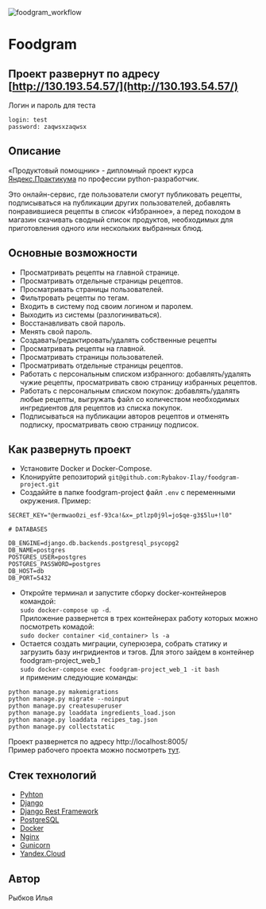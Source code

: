 ![foodgram_workflow](https://github.com/Rybakov-Ilay/foodgram-project/workflows/foodgram_workflow/badge.svg)


# Foodgram

## Проект развернут по адресу [http://130.193.54.57/](http://130.193.54.57/)
 Логин и пароль для теста
```
login: test
password: zaqwsxzaqwsx
```

## Описание
«Продуктовый помощник» - дипломный проект курса [Яндекс.Практикума](https://praktikum.yandex.ru) по профессии python-разработчик.

Это онлайн-сервис, где пользователи смогут публиковать рецепты, подписываться на публикации других пользователей, добавлять понравившиеся рецепты в список «Избранное», а перед походом в магазин скачивать сводный список продуктов, необходимых для приготовления одного или нескольких выбранных блюд.
##  Основные возможности

-   Просматривать рецепты на главной странице.
-   Просматривать отдельные страницы рецептов.
-   Просматривать страницы пользователей.
-   Фильтровать рецепты по тегам.
-   Входить в систему под своим логином и паролем.
-   Выходить из системы (разлогиниваться).
-   Восстанавливать свой пароль.
-   Менять свой пароль.
-   Создавать/редактировать/удалять собственные рецепты
-   Просматривать рецепты на главной.
-   Просматривать страницы пользователей.
-   Просматривать отдельные страницы рецептов.
-   Работать с персональным списком избранного: добавлять/удалять чужие рецепты, просматривать свою страницу избранных рецептов.
-   Работать с персональным списком покупок: добавлять/удалять любые рецепты, выгружать файл со количеством необходимых ингредиентов для рецептов из списка покупок.
-   Подписываться на публикации авторов рецептов и отменять подписку, просматривать свою страницу подписок.

## Как развернуть проект

* Установите Docker и Docker-Compose.
* Клонируйте репозиторий 
`git@github.com:Rybakov-Ilay/foodgram-project.git`
* Создаййте в папке foodgram-project файл `.env` с переменными окружения.
Пример:  
```
SECRET_KEY="@ermwao0zi_esf-93ca!&x=_ptlzp0j9l=jo$qe-g3$5lu+!l0"

# DATABASES

DB_ENGINE=django.db.backends.postgresql_psycopg2
DB_NAME=postgres
POSTGRES_USER=postgres
POSTGRES_PASSWORD=postgres
DB_HOST=db
DB_PORT=5432
```
* Откройте терминал и запустите сборку docker-контейнеров командой:  
`sudo docker-compose up -d`.    
Приложение развернется в трех контейнерах работу которых можно посмотреть комадой:    
`sudo docker container <id_container> ls -a`
* Остается создать миграции, суперюзера, собрать статику и загрузить базу ингридиентов и тэгов.
Для этого зайдем в контейнер foodgram-project_web_1    
`sudo docker-compose exec foodgram-project_web_1 -it bash`  
и применим следующие команды:
```
python manage.py makemigrations
python manage.py migrate --noinput
python manage.py createsuperuser
python manage.py loaddata ingredients_load.json
python manage.py loaddata recipes_tag.json
python manage.py collectstatic
```
Проект развернется по адресу http://localhost:8005/  
Пример рабочего проекта можно посмотреть [тут](http://130.193.54.57/).

## Стек технологий
* [Pyhton](https://www.python.org/)
* [Django](https://www.djangoproject.com/)
* [Django Rest Framework](https://www.django-rest-framework.org/)
* [PostgreSQL](https://www.postgresql.org/)
* [Docker](https://www.docker.com/)
* [Nginx](https://nginx.org/ru/)
* [Gunicorn](https://gunicorn.org/)
* [Yandex.Cloud](https://cloud.yandex.ru/)

## Автор 
Рыбков Илья